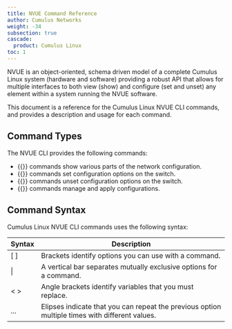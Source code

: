 ```yaml
---
title: NVUE Command Reference
author: Cumulus Networks
weight: -34
subsection: true
cascade:
  product: Cumulus Linux
toc: 1
---
```

NVUE is an object-oriented, schema driven model of a complete Cumulus Linux system (hardware and software) providing a robust API that allows for multiple interfaces to both view (show) and configure (set and unset) any element within a system running the NVUE software.

This document is a reference for the Cumulus Linux NVUE CLI commands, and provides a description and usage for each command.

## Command Types

The NVUE CLI provides the following commands:
- {{<link url="Show-Commands" text="nv show">}} commands show various parts of the network configuration.
- {{<link url="Set-Commands" text="nv set">}} commands set configuration options on the switch.
- {{<link url="Unset-Commands" text="nv unset">}} commands unset configuration options on the switch.
- {{<link url="Config-Commands" text="nv config">}} commands manage and apply configurations.

## Command Syntax

Cumulus Linux NVUE CLI commands uses the following syntax:

| Syntax | Description |
| ------ | ----------- |
| [ ] |  Brackets identify options you can use with a command.|
|  \| |A vertical bar separates mutually exclusive options for a command. |
| < >| Angle brackets identify variables that you must replace.|
| ... | Elipses indicate that you can repeat the previous option multiple times with different values. |
